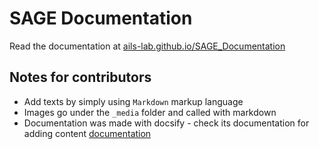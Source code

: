 # SAGE Documentation

Read the documentation  at [ails-lab.github.io/SAGE_Documentation](https://ails-lab.github.io/SAGE_Documentation/#/)

## Notes for contributors
- Add texts by simply using `Markdown` markup language
- Images go under the `_media` folder and called with markdown
- Documentation was made with docsify - check its documentation for adding content [documentation](https://docsify.js.org/#/)